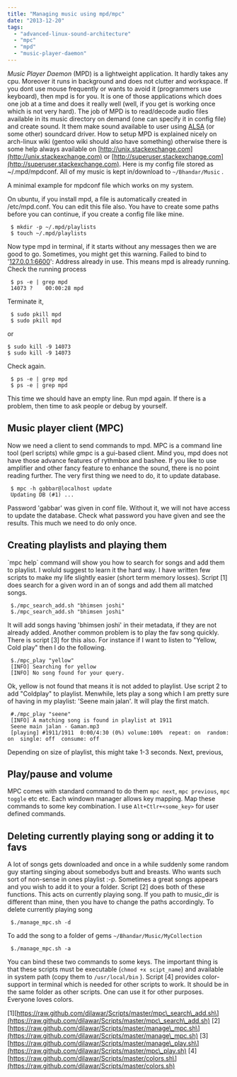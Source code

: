 ```yaml
---
title: "Managing music using mpd/mpc"
date: "2013-12-20"
tags: 
  - "advanced-linux-sound-architecture"
  - "mpc"
  - "mpd"
  - "music-player-daemon"
---
```


_Music Player Daemon_ (MPD) is a lightweight application. It hardly takes any cpu. Moreover it runs in background and does not clutter and workspace. If you dont use mouse frequently or wants to avoid it (programmers use keyboard), then mpd is for you. It is one of those applications which does one job at a time and does it really well (well, if you get is working once which is not very hard). The job of MPD is to read/decode audio files available in its music directory on demand (one can specify it in config file) and create sound. It them make sound available to user using [ALSA](http://www.alsa-project.org "Advanced Linux Sound Architecture") (or some other) soundcard driver. How to setup MPD is explained nicely on arch-linux wiki (gentoo wiki should also have something) otherwise there is some help always available on [http://unix.stackexchange.com](http://unix.stackexchange.com) or [http://superuser.stackexchange.com](http://superuser.stackexchange.com). Here is my config file stored as ~/.mpd/mpdconf. All of my music is kept in/download to `~/Bhandar/Music` .

A minimal example for mpdconf file which works on my system.

On ubuntu, if you install mpd, a file is automatically created in /etc/mpd.conf. You can edit this file also. You have to create some paths before you can continue, if you create a config file like mine.

```
 $ mkdir -p ~/.mpd/playlists
 $ touch ~/.mpd/playlists 
```

Now type mpd in terminal, if it starts without any messages then we are good to go. Sometimes, you might get this warning. Failed to bind to '[127.0.0.1:6600](http://127.0.0.1:6600)': Address already in use. This means mpd is already running. Check the running process

```
 $ ps -e | grep mpd
 14073 ?    00:00:28 mpd 
```

Terminate it,

```
 $ sudo pkill mpd
 $ sudo pkill mpd 
```

or

```
$ sudo kill -9 14073
$ sudo kill -9 14073
```

Check again.

```
 $ ps -e | grep mpd
 $ ps -e | grep mpd 
```

This time we should have an empty line. Run mpd again. If there is a problem, then time to ask people or debug by yourself.

## Music player client (MPC)

Now we need a client to send commands to mpd. MPC is a command line tool (perl scripts) while gmpc is a gui-based client. Mind you, mpd does not have those advance features of rythmbox and bashee. If you like to use amplifier and other fancy feature to enhance the sound, there is no point reading further. The very first thing we need to do, it to update database.

```
 $ mpc -h gabbar@localhost update
 Updating DB (#1) ... 
```

Password 'gabbar' was given in conf file. Without it, we will not have access to update the database. Check what password you have given and see the results. This much we need to do only once.

## Creating playlists and playing them

\`mpc help\` command will show you how to search for songs and add them to playlist. I woluld suggest to learn it the hard way. I have written few scripts to make my life slightly easier (short term memory losses). Script \[1\] does search for a given word in an of songs and add them all matched songs.

```
 $./mpc_search_add.sh "bhimsen joshi"
 $./mpc_search_add.sh "bhimsen joshi" 
```

It will add songs having 'bhimsen joshi' in their metadata, if they are not already added. Another common problem is to play the fav song quickly. There is script \[3\] for this also. For instance if I want to listen to "Yellow, Cold play" then I do the following.

```
 $./mpc_play "yellow"
 [INFO] Searching for yellow
 [INFO] No song found for your query. 
```

Ok, yellow is not found that means it is not added to playlist. Use script 2 to add "Coldplay" to playlist. Menwhile, lets play a song which I am pretty sure of having in my playlist: 'Seene main jalan'. It will play the first match.

```
 #./mpc_play "seene"
 [INFO] A matching song is found in playlist at 1911
 Seene main jalan - Gaman.mp3
 [playing] #1911/1911  0:00/4:30 (0%) volume:100%  repeat: on  random: on  single: off  consume: off 
```

Depending on size of playlist, this might take 1-3 seconds. Next, previous,

## Play/pause and volume

MPC comes with standard command to do them `mpc next`, `mpc previous`, `mpc toggle` etc etc. Each windown manager allows key mapping. Map these commands to some key combination. I use `Alt+Ctlr+<some_key>` for user defined commands.

## Deleting currently playing song or adding it to favs

A lot of songs gets downloaded and once in a while suddenly some random guy starting singing about somebodys butt and breasts. Who wants such sort of non-sense in ones playlist :-p. Sometimes a great songs appears and you wish to add it to your a folder. Script \[2\] does both of these functions. This acts on currently playing song. If you path to music\_dir is different than mine, then you have to change the paths accordingly. To delete currently playing song

```
 $./manage_mpc.sh -d 
```

To add the song to a folder of gems `~/Bhandar/Music/MyCollection`

```
 $./manage_mpc.sh -a 
```

You can bind these two commands to some keys. The important thing is that these scripts must be executable (`chmod +x scipt_name`) and available in system path (copy them to `/usr/local/bin` ). Script \[4\] provides color-support in terminal which is needed for other scripts to work. It should be in the same folder as other scripts. One can use it for other purposes. Everyone loves colors.

\[1\]\[https://raw.github.com/dilawar/Scripts/master/mpc\_search\_add.sh\](https://raw.github.com/dilawar/Scripts/master/mpc\_search\_add.sh) \[2\]\[https://raw.github.com/dilawar/Scripts/master/manage\_mpc.sh\](https://raw.github.com/dilawar/Scripts/master/manage\_mpc.sh) \[3\]\[https://raw.github.com/dilawar/Scripts/master/manage\_play.sh\](https://raw.github.com/dilawar/Scripts/master/mpc\_play.sh) \[4\]\[https://raw.github.com/dilawar/Scripts/master/colors.sh\](https://raw.github.com/dilawar/Scripts/master/colors.sh)
